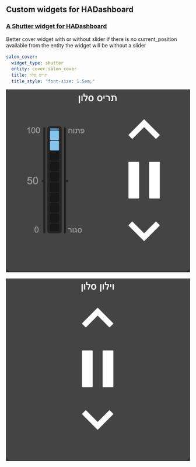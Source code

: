 ## Custom widgets for HADashboard

### [A Shutter widget for HADashboard](https://github.com/rhayun/HADashboard-widgets/tree/master/custom_widgets/baseshutter)

Better cover widget with or without slider
if there is no current_position available from the entity
the widget will be without a slider

```yaml
salon_cover:
  widget_type: shutter
  entity: cover.salon_cover
  title: תריס סלון
  title_style: "font-size: 1.5em;"
```

![HADashboard-widgets](https://github.com/rhayun/HADashboard-widgets/blob/master/images/with-slider.png?raw=true)

![HADashboard-widgets](https://github.com/rhayun/HADashboard-widgets/blob/master/images/without-slider.png?raw=true)